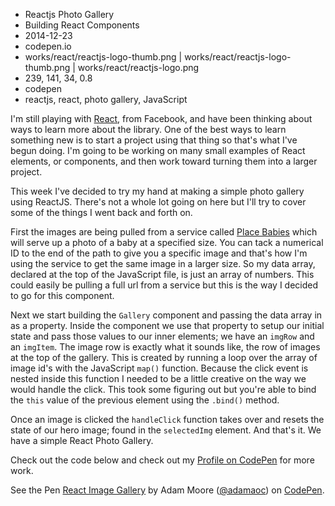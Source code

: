 * Reactjs Photo Gallery
* Building React Components
* 2014-12-23
* codepen.io
* works/react/reactjs-logo-thumb.png | works/react/reactjs-logo-thumb.png | works/react/reactjs-logo.png
* 239, 141, 34, 0.8
* codepen
* reactjs, react, photo gallery, JavaScript

I'm still playing with [React](http://facebook.github.io/react/index.html), from Facebook, and have been thinking about ways to learn more about the library. One of the best ways to learn something new is to start a project using that thing so that's what I've begun doing. I'm going to be working on many small examples of React elements, or components, and then work toward turning them into a larger project.  

This week I've decided to try my hand at making a simple photo gallery using ReactJS. There's not a whole lot going on here but I'll try to cover some of the things I went back and forth on. 

First the images are being pulled from a service called [Place Babies](http://placebabies.com) which will serve up a photo of a baby at a specified size. You can tack a numerical ID to the end of the path to give you a specific image and that's how I'm using the service to get the same image in a larger size. So my data array, declared at the top of the JavaScript file, is just an array of numbers. This could easily be pulling a full url from a service but this is the way I decided to go for this component. 

Next we start building the `Gallery` component and passing the data array in as a property. Inside the component we use that property to setup our initial state and pass those values to our inner elements; we have an `imgRow` and an `imgItem`. The image row is exactly what it sounds like, the row of images at the top of the gallery. This is created by running a loop over the array of image id's with the JavaScript `map()` function. Because the click event is nested inside this function I needed to be a little creative on the way we would handle the click. This took some figuring out but you're able to bind the `this` value of the previous element using the `.bind()` method.

Once an image is clicked the `handleClick` function takes over and resets the state of our hero image; found in the `selectedImg` element. And that's it. We have a simple React Photo Gallery. 

Check out the code below and check out my [Profile on CodePen](http://codepen.io/adamaoc/) for more work.

<div class="codepen-code">
<p data-height="668" data-theme-id="0" data-slug-hash="KwMLpb" data-default-tab="result" data-user="adamaoc" class='codepen'>See the Pen <a href='http://codepen.io/adamaoc/pen/KwMLpb/'>React Image Gallery</a> by Adam Moore (<a href='http://codepen.io/adamaoc'>@adamaoc</a>) on <a href='http://codepen.io'>CodePen</a>.</p>
<script async src="//assets.codepen.io/assets/embed/ei.js"></script></div>